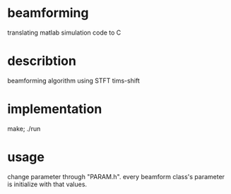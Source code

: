 # beamforming
translating matlab simulation code to C

# describtion
beamforming algorithm using STFT tims-shift

# implementation

make;
./run


# usage
change parameter through "PARAM.h". every beamform class's parameter is initialize with that values.
